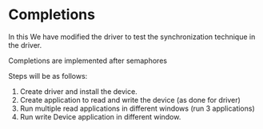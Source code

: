 # Completions

In this We have modified the driver to test the synchronization technique in the driver.

Completions are implemented after semaphores

Steps will be as follows:

1. Create driver and install the device.
2. Create application to read and write the device (as done for driver)
3. Run multiple read applications in different windows (run 3 applications)
4. Run write Device application in different window.